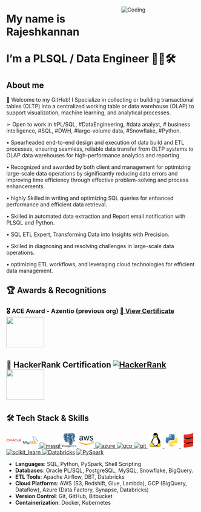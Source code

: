 ###
<img align="right" alt="Coding" width="200" src="https://miro.medium.com/v2/resize:fit:679/1*zVnWJtyGOX_kUIDm6ccCfQ.gif">
<h1 align="left">My name is Rajeshkannan <br> <br> I’m a PLSQL / Data Engineer 💾🔢🛠️</h1>

<h2 align="left">About me</h2>

🚀 Welcome to my GitHub! I Specialize in collecting or building transactional tables (OLTP) into a centralized working table or data warehouse (OLAP) to support visualization, machine learning, and analytical processes.

➢   Open to work in #PL/SQL, #DataEngineering, #data analyst, # business intelligence, #SQL,  #DWH,  #large-volume data, #Snowflake,  #Python.

• Spearheaded end-to-end design and execution of data build and ETL processes, ensuring seamless, reliable data transfer from OLTP systems to OLAP data warehouses for high-performance analytics and reporting.

• Recognized and awarded by both client and management for optimizing large-scale data operations by significantly reducing data errors and improving time efficiency through effective problem-solving and process enhancements.

• highly Skilled in writing and optimizing SQL queries for enhanced performance and efficient data retrieval.

• Skilled in automated data extraction and Report email notification with PLSQL and Python.

•  SQL ETL Expert, Transforming Data into Insights with Precision.

•  Skilled in diagnosing and resolving challenges in large-scale data operations.

•  optimizing ETL workflows, and leveraging cloud technologies for efficient data management.

## 🏆 Awards & Recognitions

### 🎖️ ACE Award - Azentio (previous org) [🔗 View Certificate](https://github.com/user-attachments/assets/68472c92-5628-4387-a09e-78249f2eb1f9)<img src="https://github.com/user-attachments/assets/68472c92-5628-4387-a09e-78249f2eb1f9" width="100" height="80">

## 📜 HackerRank Certification  [![HackerRank](https://img.shields.io/badge/HackerRank-Profile-brightgreen?logo=hackerrank)](https://www.hackerrank.com/profile/mr_rajeshkannan) <img src="https://github.com/user-attachments/assets/df31c3c4-0553-418a-be3e-6507e82fd8da" width="100" height="80">  



## 🛠️ Tech Stack & Skills 
<p align="left"> 
  <a href="https://www.oracle.com/database/" target="_blank" rel="noreferrer"><img src="https://raw.githubusercontent.com/devicons/devicon/master/icons/oracle/oracle-original.svg" alt="Oracle" width="40" height="40"/></a>
   <a href="https://www.mysql.com/" target="_blank" rel="noreferrer"> <img src="https://raw.githubusercontent.com/devicons/devicon/master/icons/mysql/mysql-original-wordmark.svg" alt="mysql" width="40" height="40"/> </a>
  <a href="https://www.microsoft.com/en-us/sql-server" target="_blank" rel="noreferrer"> <img src="https://www.svgrepo.com/show/303229/microsoft-sql-server-logo.svg" alt="mssql" width="40" height="40"/> </a> 
  <a href="https://www.postgresql.org" target="_blank" rel="noreferrer"> <img src="https://raw.githubusercontent.com/devicons/devicon/master/icons/postgresql/postgresql-original-wordmark.svg" alt="postgresql" width="40" height="40"/> </a> 
  <a href="https://aws.amazon.com" target="_blank" rel="noreferrer"> <img src="https://raw.githubusercontent.com/devicons/devicon/master/icons/amazonwebservices/amazonwebservices-original-wordmark.svg" alt="aws" width="40" height="40"/> </a> 
  <a href="https://azure.microsoft.com/en-in/" target="_blank" rel="noreferrer"> <img src="https://www.vectorlogo.zone/logos/microsoft_azure/microsoft_azure-icon.svg" alt="azure" width="40" height="40"/> </a> 
  <a href="https://cloud.google.com" target="_blank" rel="noreferrer"> <img src="https://www.vectorlogo.zone/logos/google_cloud/google_cloud-icon.svg" alt="gcp" width="40" height="40"/> </a> 
  <a href="https://git-scm.com/" target="_blank" rel="noreferrer"> <img src="https://www.vectorlogo.zone/logos/git-scm/git-scm-icon.svg" alt="git" width="40" height="40"/> </a>
  <a href="https://www.linux.org/" target="_blank" rel="noreferrer"> <img src="https://raw.githubusercontent.com/devicons/devicon/master/icons/linux/linux-original.svg" alt="linux" width="40" height="40"/> </a> 
   <a href="https://www.python.org" target="_blank" rel="noreferrer"> <img src="https://raw.githubusercontent.com/devicons/devicon/master/icons/python/python-original.svg" alt="python" width="40" height="40"/</a> 
  <a href="https://www.scala-lang.org" target="_blank" rel="noreferrer"> <img src="https://raw.githubusercontent.com/devicons/devicon/master/icons/scala/scala-original.svg" alt="scala" width="40" height="40"/</a> 
  <a href="https://scikit-learn.org/" target="_blank" rel="noreferrer"> <img src="https://upload.wikimedia.org/wikipedia/commons/0/05/Scikit_learn_logo_small.svg" alt="scikit_learn" width="40" height="40"/> </a> 
  <!-- Databricks -->
  <a href="https://www.databricks.com/" target="_blank" rel="noreferrer"><img src="https://upload.wikimedia.org/wikipedia/commons/6/63/Databricks_Logo.png" alt="Databricks" width="40" height="40"/></a>
 <!-- PySpark -->
  <a href="https://spark.apache.org/docs/latest/api/python/" target="_blank" rel="noreferrer"><img src="https://upload.wikimedia.org/wikipedia/commons/f/f3/Apache_Spark_logo.svg" alt="PySpark" width="40"height="40"/></a>
</p>

- **Languages**: SQL, Python, PySpark, Shell Scripting  
- **Databases**: Oracle PL/SQL, PostgreSQL, MySQL, Snowflake, BigQuery. 
- **ETL Tools**: Apache Airflow, DBT, Databricks  
- **Cloud Platforms**: AWS (S3, Redshift, Glue, Lambda), GCP (BigQuery, Dataflow), Azure (Data Factory, Synapse, Databricks)  
- **Version Control**: Git, GitHub, Bitbucket  
- **Containerization**: Docker, Kubernetes  



